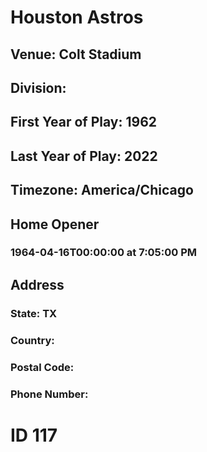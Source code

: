 # Houston Astros
## Venue: Colt Stadium
## Division: 
## First Year of Play: 1962
## Last Year of Play: 2022
## Timezone: America/Chicago
## Home Opener
### 1964-04-16T00:00:00 at 7:05:00 PM
## Address
### 
### State: TX
### Country: 
### Postal Code: 
### Phone Number: 
# ID 117